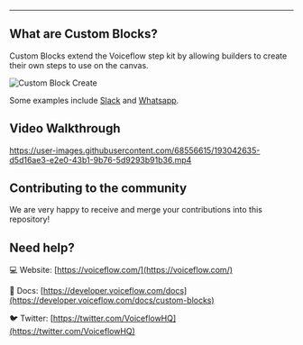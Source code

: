 ---

## What are Custom Blocks?

Custom Blocks extend the Voiceflow step kit by allowing builders to create their own steps to use on the canvas.

![Custom Block Create](https://user-images.githubusercontent.com/68556615/191762803-eb5038c8-fd73-42d9-85ce-7a3e4f321247.png)

Some examples include [Slack](/slack/) and [Whatsapp](/whatsapp/).

## Video Walkthrough 

https://user-images.githubusercontent.com/68556615/193042635-d5d16ae3-e2e0-43b1-9b76-5d9293b91b36.mp4

## Contributing to the community

We are very happy to receive and merge your contributions into this repository!

## Need help?

💻 Website: [https://voiceflow.com/](https://voiceflow.com/)

📄 Docs: [https://developer.voiceflow.com/docs](https://developer.voiceflow.com/docs/custom-blocks)

🐦 Twitter: [https://twitter.com/VoiceflowHQ](https://twitter.com/VoiceflowHQ)
